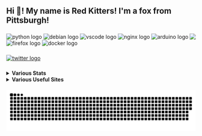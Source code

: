 <h2 align="left">Hi 👋! My name is Red Kitters! I'm a fox from Pittsburgh! </h2>

###

<img align="right" height="150" src="https://avatars.githubusercontent.com/u/23389169?v=4.png"  />

###

<div align="left">
  <img src="https://cdn.jsdelivr.net/gh/devicons/devicon/icons/python/python-original.svg" height="30" width="42" alt="python logo"  />
  <img src="https://cdn.jsdelivr.net/gh/devicons/devicon/icons/debian/debian-original.svg" height="30" width="42" alt="debian logo"  />
  <img src="https://cdn.jsdelivr.net/gh/devicons/devicon/icons/vscode/vscode-original.svg" height="30" width="42" alt="vscode logo"  />
  <img src="https://cdn.jsdelivr.net/gh/devicons/devicon/icons/nginx/nginx-original.svg" height="30" width="42" alt="nginx logo"  />
  <img src="https://cdn.jsdelivr.net/gh/devicons/devicon/icons/arduino/arduino-original.svg" height="30" width="42" alt="arduino logo"  />
  <img src="https://cdn.jsdelivr.net/gh/devicons/devicon/icons/firefox/firefox-original.svg" height="30" width="42" alt="firefox logo"  />
  <img src="https://cdn.jsdelivr.net/gh/devicons/devicon/icons/docker/docker-original.svg" height="30" width="42" alt="docker logo"  />
</div>

###

<div align="left">
  <a href="https://twitter.com/@LakesideMiners" target="_blank">
    <img src="https://img.shields.io/static/v1?message=Twitter&logo=twitter&label=&color=1DA1F2&logoColor=white&labelColor=&style=for-the-badge" height="30" alt="twitter logo"  />
  </a>
</div>

###
<details>
 <summary><b>Various Stats</b></summary>


<!--START_SECTION:waka-->
![Code Time](http://img.shields.io/badge/Code%20Time-171%20hrs%2044%20mins-blue)

![Profile Views](http://img.shields.io/badge/Profile%20Views-4-blue)

**This Week I Spent My Time On** 

```text
⌚︎ Time Zone: America/New_York

Programming Languages: 
Markdown                 1 hr 51 mins        ██████████████████░░░░░░░   74.84% 
C                        23 mins             ████░░░░░░░░░░░░░░░░░░░░░   15.56% 
C++                      7 mins              █░░░░░░░░░░░░░░░░░░░░░░░░   4.77% 
Other                    6 mins              █░░░░░░░░░░░░░░░░░░░░░░░░   4.68% 
Text                     0 secs              ░░░░░░░░░░░░░░░░░░░░░░░░░   0.11%

Editors: 
VS Code                  2 hrs 29 mins       █████████████████████████   100.0%

Projects: 
intotopolymers           1 hr 51 mins        ██████████████████░░░░░░░   74.84% 
Marlin-2.1.2.1           30 mins             █████░░░░░░░░░░░░░░░░░░░░   20.37% 
SerpentSerialTool        7 mins              █░░░░░░░░░░░░░░░░░░░░░░░░   4.79%

```

**I Mostly Code in Python** 

```text
Python                   18 repos            ██████████░░░░░░░░░░░░░░░   41.86% 
HTML                     7 repos             ████░░░░░░░░░░░░░░░░░░░░░   16.28% 
JavaScript               5 repos             ███░░░░░░░░░░░░░░░░░░░░░░   11.63% 
GLSL                     3 repos             █░░░░░░░░░░░░░░░░░░░░░░░░   6.98% 
C++                      2 repos             █░░░░░░░░░░░░░░░░░░░░░░░░   4.65%

```



 Last Updated on 22/07/2023 18:32:56 UTC
<!--END_SECTION:waka-->


</details>
<details>
  <summary><b>Various Useful Sites</b></summary>
  
  [Grep.App](https://grep.app/) - Bulk serach git repos, regex support.
  
  [Oh Shit Git!](https://ohshitgit.com/) - For when Git makes you go "Oh Shit!"
  
</details>
  
<br clear="both">

<img src="https://raw.githubusercontent.com/LakesideMiners/LakesideMiners/output/github-contribution-grid-snake-dark.svg" align="center"/>

###
